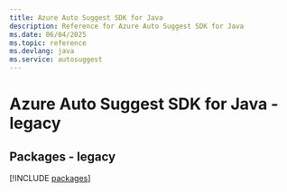 ```yaml
---
title: Azure Auto Suggest SDK for Java
description: Reference for Azure Auto Suggest SDK for Java
ms.date: 06/04/2025
ms.topic: reference
ms.devlang: java
ms.service: autosuggest
---
```

# Azure Auto Suggest SDK for Java - legacy
## Packages - legacy
[!INCLUDE [packages](auto-suggest-index.md)]